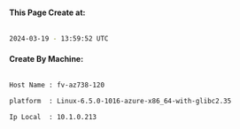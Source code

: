 
   
#### This Page Create at:

```bash

2024-03-19 - 13:59:52 UTC

```

#### Create By Machine:

```bash

Host Name : fv-az738-120

platform  : Linux-6.5.0-1016-azure-x86_64-with-glibc2.35

Ip Local  : 10.1.0.213

```


